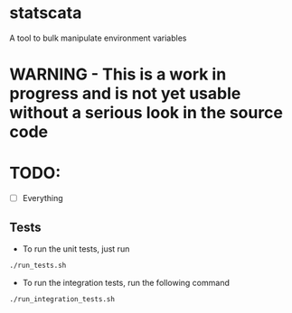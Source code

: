 # statscata
A tool to bulk manipulate environment variables
# WARNING - This is a work in progress and is not yet usable without a serious look in the source code
# TODO:
- [ ] Everything

## Tests
- To run the unit tests, just run
```bash
./run_tests.sh
```
- To run the integration tests, run the following command
```bash
./run_integration_tests.sh
```
